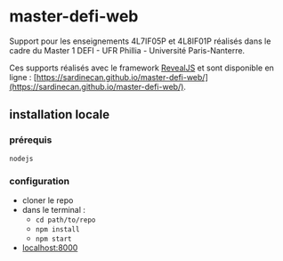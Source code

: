 # master-defi-web

Support pour les enseignements 4L7IF05P et 4L8IF01P réalisés dans le cadre du Master 1 DEFI - UFR Phillia - Université Paris-Nanterre.

Ces supports réalisés avec le framework [RevealJS](https://revealjs.com/) et sont disponible en ligne : [https://sardinecan.github.io/master-defi-web/](https://sardinecan.github.io/master-defi-web/).

## installation locale
### prérequis
`nodejs`
### configuration
- cloner le repo
- dans le terminal :
  - `cd path/to/repo`
  - `npm install`
  - `npm start`
- [localhost:8000](http://localhost:8000/)
